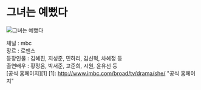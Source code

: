 # 그녀는 예뻤다
![그녀는 예뻤다](http://www.imbc.com/broad/tv/drama/she/ "그녀는 예뻤다")  

채널 : mbc  
장르 : 로맨스  
등장인물 : 김혜진, 지성준, 민하리, 김신혁, 차혜정 등   
출연배우 : 황정음, 박서준, 고준희, 시원, 윤유선 등  
[공식 홈페이지][1]
[1]: http://www.imbc.com/broad/tv/drama/she/ "공식 홈페이지"